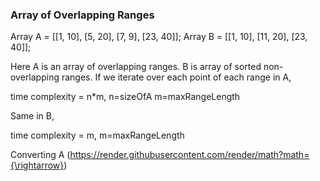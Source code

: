 ### Array of Overlapping Ranges

Array A = [[1, 10], [5, 20], [7, 9], [23, 40]];         Array B = [[1, 10], [11, 20], [23, 40]];

Here A is an array of overlapping ranges. B is array of sorted non-overlapping ranges.
If we iterate over each point of each range in A,

time complexity = n*m,   n=sizeOfA  m=maxRangeLength

Same in B,

time complexity = m,    m=maxRangeLength

Converting A (https://render.githubusercontent.com/render/math?math={\rightarrow})
